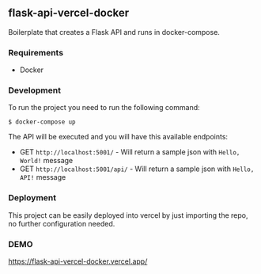 ## flask-api-vercel-docker

Boilerplate that creates a Flask API and runs in docker-compose.

### Requirements

- Docker

### Development

To run the project you need to run the following command:

```shell
$ docker-compose up
```

The API will be executed and you will have this available endpoints:

- GET `http://localhost:5001/` - Will return a sample json with `Hello, World!` message
- GET `http://localhost:5001/api/` - Will return a sample json with `Hello, API!` message

### Deployment

This project can be easily deployed into vercel by just importing the repo, no further configuration needed.

### DEMO

https://flask-api-vercel-docker.vercel.app/